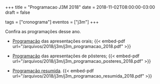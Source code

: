 +++
title = "Programacao J3M 2018"
date = 2018-11-02T08:00:00-03:00
draft = false

tags = ["cronograma"]
eventos = ["j3m"]
+++

Confira as programações desse ano.

- [Programação](/arquivos/2018/j3m/j3m_programacao_2018.pdf) das apresentações orais;
{{< embed-pdf url="/arquivos/2018/j3m/j3m_programacao_2018.pdf" >}}

- [Programação](/arquivos/2018/j3m/j3m_programacao_posteres_2018.pdf) das apresentações de pôsteres;
{{< embed-pdf url="/arquivos/2018/j3m/j3m_programacao_posteres_2018.pdf" >}}

- [Programação resumida](/arquivos/2018/j3m/j3m_programacao_resumida_2018.pdf).
{{< embed-pdf url="/arquivos/2018/j3m/j3m_programacao_resumida_2018.pdf" >}}
